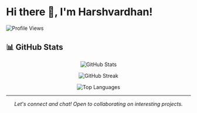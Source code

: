 
# Hi there 👋, I'm Harshvardhan!

![Profile Views](https://komarev.com/ghpvc/?username=harshvardhan-212&color=blue)

## 📊 GitHub Stats

<p align="center">
  <img src="https://github-readme-stats.vercel.app/api?username=harshvardhan-212&show_icons=true&theme=radical" alt="GitHub Stats" />
</p>

<p align="center">
  <img src="https://github-readme-streak-stats.herokuapp.com/?user=harshvardhan-212&theme=radical" alt="GitHub Streak" />
</p>

<p align="center">
  <img src="https://github-readme-stats.vercel.app/api/top-langs/?username=harshvardhan-212&layout=compact&theme=radical" alt="Top Languages" />
</p>

---

<p align="center">
  <i>Let's connect and chat! Open to collaborating on interesting projects.</i>
</p>




